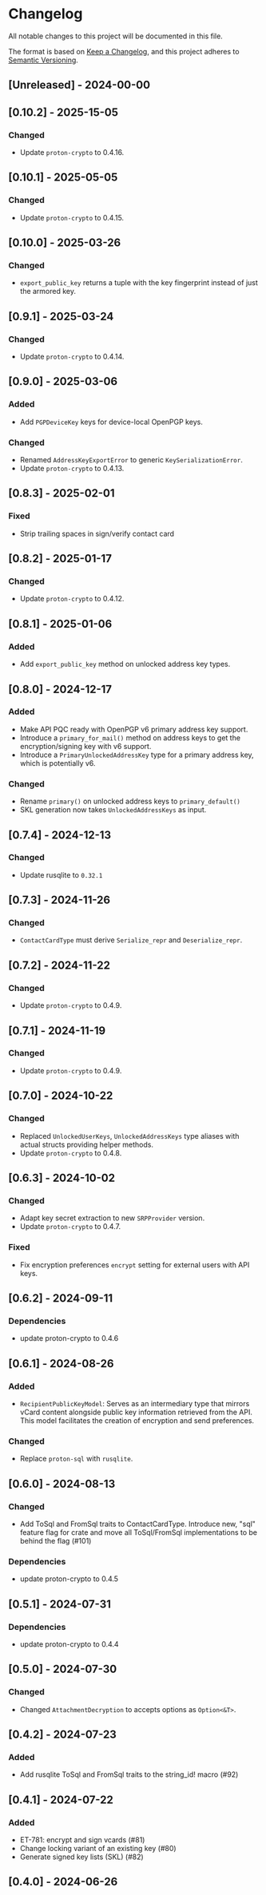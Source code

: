 # Changelog

All notable changes to this project will be documented in this file.

The format is based on [Keep a Changelog](https://keepachangelog.com/en/1.1.0/),
and this project adheres to [Semantic Versioning](https://semver.org/spec/v2.0.0.html).

## [Unreleased] - 2024-00-00

## [0.10.2] - 2025-15-05

### Changed

- Update `proton-crypto` to 0.4.16.

## [0.10.1] - 2025-05-05

### Changed

- Update `proton-crypto` to 0.4.15.

## [0.10.0] - 2025-03-26

### Changed

- `export_public_key` returns a tuple with the key fingerprint instead of just the armored key.

## [0.9.1] - 2025-03-24

### Changed

- Update `proton-crypto` to 0.4.14.

## [0.9.0] - 2025-03-06

### Added

- Add `PGPDeviceKey` keys for device-local OpenPGP keys.

### Changed

- Renamed `AddressKeyExportError` to generic `KeySerializationError`.
- Update `proton-crypto` to 0.4.13.

## [0.8.3] - 2025-02-01

### Fixed

- Strip trailing spaces in sign/verify contact card

## [0.8.2] - 2025-01-17

### Changed

- Update `proton-crypto` to 0.4.12.

## [0.8.1] - 2025-01-06

### Added 

- Add `export_public_key` method  on unlocked address key types.
  
## [0.8.0] - 2024-12-17

### Added 

- Make API PQC ready with OpenPGP v6 primary address key support.
- Introduce a `primary_for_mail()` method on address keys to get the encryption/signing key with v6 support.
- Introduce a `PrimaryUnlockedAddressKey` type for a primary address key, which is potentially v6.

### Changed

- Rename `primary()` on unlocked address keys to `primary_default()`
- SKL generation now takes `UnlockedAddressKeys` as input.

## [0.7.4] - 2024-12-13

### Changed

- Update rusqlite to `0.32.1`

## [0.7.3] - 2024-11-26

### Changed

- `ContactCardType` must derive `Serialize_repr` and `Deserialize_repr`.

## [0.7.2] - 2024-11-22

### Changed

- Update `proton-crypto` to 0.4.9.

## [0.7.1] - 2024-11-19

### Changed

- Update `proton-crypto` to 0.4.9.

## [0.7.0] - 2024-10-22

### Changed

- Replaced `UnlockedUserKeys`, `UnlockedAddressKeys` type aliases with actual structs providing helper methods. 
- Update `proton-crypto` to 0.4.8.

## [0.6.3] - 2024-10-02

### Changed

- Adapt key secret extraction to new `SRPProvider` version.
- Update `proton-crypto` to 0.4.7.

### Fixed

-  Fix encryption preferences `encrypt` setting for external users with API keys.

## [0.6.2] - 2024-09-11

### Dependencies

- update proton-crypto to 0.4.6


## [0.6.1] - 2024-08-26

### Added 

- `RecipientPublicKeyModel`: Serves as an intermediary type that mirrors vCard content alongside public key information retrieved from the API. This model facilitates the creation of encryption and send preferences.
  
### Changed

- Replace `proton-sql` with `rusqlite`.

## [0.6.0] - 2024-08-13

### Changed

- Add ToSql and FromSql traits to ContactCardType.  Introduce new, "sql" feature flag for crate and move all ToSql/FromSql implementations to be behind the flag (#101)

### Dependencies

- update proton-crypto to 0.4.5

## [0.5.1] - 2024-07-31

### Dependencies

- update proton-crypto to 0.4.4

## [0.5.0] - 2024-07-30

### Changed

- Changed `AttachmentDecryption` to accepts options as `Option<&T>`.

## [0.4.2] - 2024-07-23

### Added

- Add rusqlite ToSql and FromSql traits to the string_id! macro (#92)

## [0.4.1] - 2024-07-22

### Added

- ET-781: encrypt and sign vcards (#81)
- Change locking variant of an existing key (#80)
- Generate signed key lists (SKL) (#82)

## [0.4.0] - 2024-06-26


